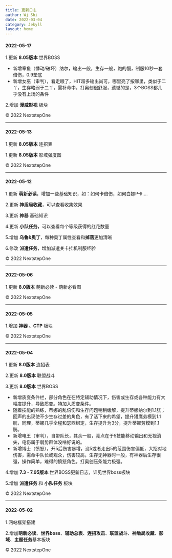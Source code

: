 ```yaml
---
title: 更新日志
author: Wj Shi
date: 2022-03-04
category: Jekyll
layout: home
---
```


#### 2022-05-17

1.更新 **8.05版本** 世界BOSS

- 新增章鱼（悸动/破坏）纳尔，输出一般，生存一般，跑的慢，制服10秒一套倍伤，0.9垫底
- 新增女巫（审判），看走眼了，HIT超多输出尚可，哪里亮了按哪里，类似于二丫，生存略弱于二丫，需补命中，打奥创很舒服，遗憾的是，3个BOSS都几乎没有上场的条件

2.增加 **漫威影视** 板块 

© 2022 NextstepOne



------



#### 2022-05-13

1.更新 **8.05版本** 连招表

1.更新 **8.05版本** 影域强度图

© 2022 NextstepOne



------



#### 2022-05-12

1.更新 **萌新必读**，增加一些基础知识，如：如何卡倍伤，如何白嫖P卡....

2.更新 **神盾局收藏**，可以查看收集效果

3.更新 **神器** 基础知识

4.更新 **小队任务**，可以查看每个等级获得的红花数量

5.增加 **乌鲁&奥丁**，每种奥丁属性查看和**掉落**更加清晰

6.修改 **派遣任务**，增加派遣关卡挂机制服经验

© 2022 NextstepOne



------



#### 2022-05-06

1.更新 **8.0版本** 萌新必读 - 萌新必看图

© 2022 NextstepOne



------



#### 2022-05-05

1.增加 **神器 、CTP** 板块

© 2022 NextstepOne



------



#### 2022-05-04

1.更新 **8.0版本** 连招表

2.更新 **8.0版本** 联盟战斗

3.更新 **8.0版本** 世界BOSS

- 新增质变条件栏，部分角色在在特定辅助情况下，伤害或生存或各种能力有大幅度提升，导致质变。特加入质变条件。
- 随着技能的熟练，蒂娜的乱倍伤和生存问题稍稍缓解，提升蒂娜纳尔到1.1胱；回声的出现使不少生存过差的角色，有了活下来的希望，提升猎鹰劳模到1.1胱，同理，蒂娜几乎全程和瑟西绑定，生存提升为3分，提升蒂娜劳模到1.1胱。
- 新增电王（审判），自带队长，其余一般，亮点在于5技能移动输出和无视消失，电伤属于弱势群体没啥好说的。
- 新增博士（愤怒），开5后伤害暴增，没5或者走出5的范围伤害偏低，大招对地伤害，需命中队长或观众，伤害较高，生存无神器时一般，有神器后生存很强，操作简单，难得的愤怒角色。打奥创压条能力极强。

4.增加 **7.3 - 7.95版本** 世界BOSS更新日志，详见世界boss板块

5.增加 **派遣任务** 和 **小队任务** 板块

© 2022 NextstepOne



------



#### 2022-05-02

1.网站框架搭建

2.增加**萌新必读**、**世界boss**、**辅助总表**、**连招攻击**、**联盟战斗**、**神盾局收藏**、**影域**、**主题任务**基本板块

© 2022 NextstepOne
